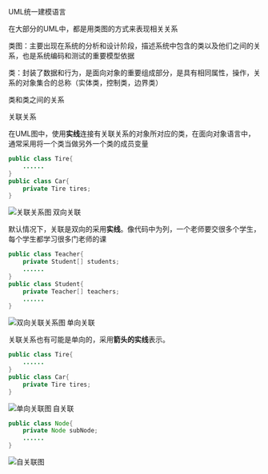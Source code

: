 UML统一建模语言

在大部分的UML中，都是用类图的方式来表现相关关系

类图：主要出现在系统的分析和设计阶段，描述系统中包含的类以及他们之间的关系，也是系统编码和测试的重要模型依据

类：封装了数据和行为，是面向对象的重要组成部分，是具有相同属性，操作，关系的对象集合的总称（实体类，控制类，边界类）

类和类之间的关系

关联关系

在UML图中，使用**实线**连接有关联关系的对象所对应的类，在面向对象语言中，通常采用将一个类当做另外一个类的成员变量

```java
public class Tire{
	......
}
public class Car{
	private Tire tires;
}
```

<img src="D:\ProjectThings\chaos0soahc.github.io\png\关联关系图.png" alt="关联关系图" align='left' style="zoom:100%;" />

双向关联

默认情况下，关联是双向的采用**实线**。像代码中为列，一个老师要交很多个学生，每个学生都学习很多门老师的课

```java
public class Teacher{
	private Student[] students;
	......
}
public class Student{
	private Teacher[] teachers;
	......
}
```

<img src="D:\ProjectThings\chaos0soahc.github.io\png\双向关联关系图.png" alt="双向关联关系图" align='left' style="zoom:100%;" />

单向关联

关联关系也有可能是单向的，采用**箭头的实线**表示。

```java
public class Tire{
	......
}
public class Car{
	private Tire tires;
}
```

<img src="D:\ProjectThings\chaos0soahc.github.io\png\单向关联图.png" align='left' alt="单向关联图" style="zoom:100%;" />



自关联

```java
public class Node{
	private Node subNode;
	......
}
```

<img src="D:\ProjectThings\chaos0soahc.github.io\png\自关联图.png" align='left' alt="自关联图" style="zoom:100%;" />